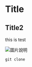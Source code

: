 # Title
## Title2
this is test

![圖片說明](https://media.licdn.com/dms/image/v2/D5612AQG45tbKa7Htkg/article-cover_image-shrink_600_2000/article-cover_image-shrink_600_2000/0/1702883458156?e=2147483647&v=beta&t=iIBllVDUczrw6voE7dcw87YaXgNCNbO7IXLsv24ENlo)

```
git clone
```
